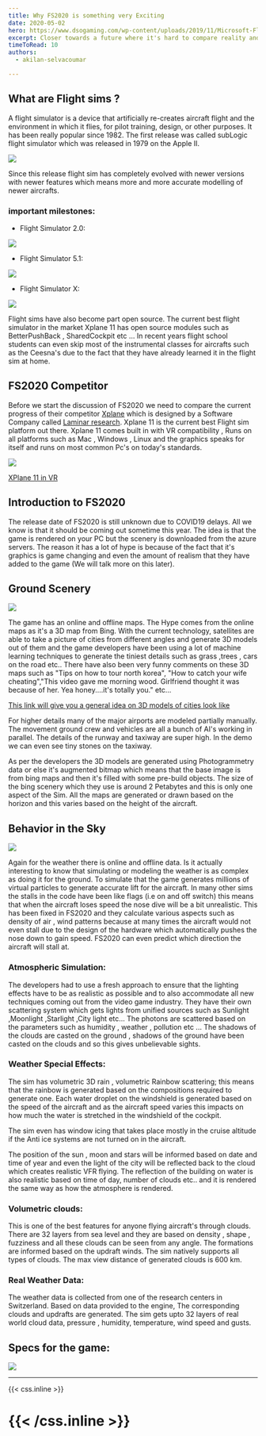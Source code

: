 ```yaml
---
title: Why FS2020 is something very Exciting
date: 2020-05-02
hero: https://www.dsogaming.com/wp-content/uploads/2019/11/Microsoft-Flight-Simulater-new-2.jpg
excerpt: Closer towards a future where it's hard to compare reality and simulation
timeToRead: 10
authors:
  - akilan-selvacoumar

---
```


## What are Flight sims ?

A flight simulator is a device that artificially re-creates aircraft flight and the environment in which it flies, for pilot training, design, or other purposes. It has been really popular since 1982. The first release was called subLogic flight simulator which was released in 1979 on the Apple II.

![](https://i.ytimg.com/vi/vK-iIrIEOyc/hqdefault.jpg)

Since this release flight sim has completely evolved with newer versions with newer features which means more and more accurate modelling of newer aircrafts.

### important milestones:

-  Flight Simulator 2.0:

![](https://s.uvlist.net/l/y2014/01/122928.jpg)

-  Flight Simulator 5.1:

![](https://i.ytimg.com/vi/dHpzHYHcqV8/hqdefault.jpg)

-  Flight Simulator X:

![](https://s3-eu-west-2.amazonaws.com/assets.fsxinsider.com/app/uploads/2015/09/27215612/Image2.jpg)

Flight sims have also become part open source. The current best flight simulator in the market Xplane 11 has open source modules such as BetterPushBack , SharedCockpit etc ... In recent years flight school students can even skip most of the instrumental classes for aircrafts such as the Ceesna's due to the fact that they have already learned it in the flight sim at home.

## FS2020 Competitor

Before we start the discussion of FS2020 we need to compare the current progress of their competitor [Xplane](https://www.x-plane.com/) which is designed by a Software Company called [Laminar research](http://www.laminarresearch.com/). Xplane 11 is the current best Flight sim platform out there. Xplane 11 comes built in with VR compatibility ,  Runs on all platforms such as Mac , Windows , Linux and the graphics speaks for itself and runs on most common Pc's on today's standards.

![](https://steamcdn-a.akamaihd.net/steam/apps/269950/ss_35a2520bad426346196ac6e2aa96883e96f84e59.1920x1080.jpg?t=1586961059)

[XPlane 11 in VR](https://www.youtube.com/watch?v=31S_jUy3h7Q&t=887s)

## Introduction to FS2020

The release date of FS2020 is still unknown due to COVID19 delays. All we know is that it should be coming out sometime this year. The idea is that the game is rendered on your PC but the scenery is downloaded from the azure servers. The reason it has a lot of hype is because of the fact that it's graphics is game changing and even the amount of realism that they have added to the game (We will talk more on this later).

## Ground Scenery

![](https://lh6.googleusercontent.com/sagSw47Tw5K8i9KLgN-SZVKudzYN4B2UJu78qEiKZniaTaEWmFRkj673Cr4CCkISZgvYk0Q5mk-HF-2SU_tUfn_PqzCoCBbjK8q1Ur1X9lzlQJQjvvJV_p59qdPV470iw3uOZTwM)

The game has an online and offline maps. The Hype comes from the online maps as it's a 3D map from Bing. With the current technology, satellites are able to take a picture of cities from different angles and generate 3D models out of them and the game developers have been using a lot of machine learning techniques to generate the tiniest details such as grass ,trees , cars on the road etc.. There have also been very funny comments on these 3D maps such as "Tips on how to tour north korea", "How to catch your wife cheating","This video gave me morning wood. Girlfriend thought it was because of her. Yea honey....it's totally you." etc...


[This link will give you a general idea on 3D models of cities look like](https://earth.google.com/web/@40.71247137,-74.0072421,27.70327415a,2644.644745d,35y,35.47111927h,60.00244366t,0r)

For higher details many of the major airports are modeled partially manually. The movement ground crew and vehicles are all a bunch of AI's working in parallel.  The details of the runway and taxiway are super high. In the demo we can even see tiny stones on the taxiway.

As per the developers the 3D models are generated using Photogrammetry data or else it's augmented bitmap which means that the base image is from bing maps and then it's filled with some pre-build objects. The size of the bing scenery which they use is around 2 Petabytes and this is only one aspect of the Sim. All the maps are generated or drawn based on the horizon and this varies based on the height of the aircraft.

## Behavior in the Sky


![](https://lh5.googleusercontent.com/_vxFWb0lLyo-NnwgypPoz4m0EFRbNX4qh54E5-YvnlPZ1cZEo-xW7kv9MqK06ns561bTfS2_QTwi13uEnU1CcLDBo8G9mg84nGBhvBqPiXl0fBU2K124CfedGS7_IOlpxG2PkjxD)


Again for the weather there is online and offline data. Is it actually interesting to know that simulating or modeling the weather is as complex as doing it for the ground. To simulate that the game generates millions of virtual particles to generate accurate lift for the aircraft. In many other sims the stalls in the code have been like flags (i.e on and off switch) this means that when the aircraft loses speed the nose dive will be a bit unrealistic. This has been fixed in FS2020 and they calculate various aspects such as density of air , wind patterns because at many times the aircraft would not even stall due to the design of the hardware which automatically pushes the nose down to gain speed. FS2020 can even predict which direction the aircraft will stall at.

### Atmospheric Simulation:

The developers had to use a fresh approach to ensure that the lighting effects have to be as realistic as possible and to also accommodate all new techniques coming out from the video game industry. They have their own scattering system which gets lights from unified sources such as Sunlight ,Moonlight ,Starlight ,City light  etc... The photons are scattered based on the parameters such as humidity , weather , pollution etc ... The shadows of the clouds are casted on the ground ,  shadows of the ground have been casted on the clouds and so this gives unbelievable sights.

### Weather Special Effects:

The sim has volumetric 3D rain , volumetric Rainbow scattering; this means that the rainbow is generated based on the compositions required to generate one. Each water droplet on the windshield is generated based on the speed of the aircraft and as the aircraft speed varies this impacts on how much the water is stretched in the windshield of the cockpit.

The sim even has window icing that takes place mostly in the cruise altitude if the Anti ice systems are not turned on in the aircraft.

The position of the sun , moon  and stars will be informed based on date and time of year and even the light of the city will be reflected back to the cloud which creates realistic VFR flying. The reflection of the building on water is also realistic based on time of day, number of clouds etc.. and it is rendered the same way as how the atmosphere is rendered.

### Volumetric clouds:

This is one of the best features for anyone flying aircraft's through clouds. There are 32 layers from sea level and they are based on density , shape , fuzziness and all these clouds can be seen from any angle. The formations are informed based on the updraft winds. The sim natively supports all types of clouds. The max view distance of generated clouds is 600 km.

### Real Weather Data:

The weather data is collected from one of the research centers in Switzerland. Based on data provided to the engine, The corresponding clouds and updrafts are generated. The sim gets upto 32 layers of real world cloud data, pressure , humidity, temperature, wind speed and gusts.

## Specs for the game:

![](https://lh3.googleusercontent.com/F-UoR7uLg0AfDB0ybzpE4uE8UM-IndxoVoLaSVlERcO7bBUXPERSNINNJLV8FqtWfjOtozGm7zf1rbmrHJPgXXidqMgOGyKfQPIM3eHKnNWARYIEVSqeAetDidGbAdxv_4NTDaox)




---

{{< css.inline >}}
<style>
.canon { background: white; width: 100%; height: auto}

</style>
{{< /css.inline >}}
=
